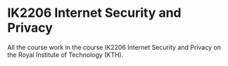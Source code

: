 # IK2206 Internet Security and Privacy

All the course work in the course IK2206 Internet Security and Privacy on the Royal Institute of Technology (KTH).

